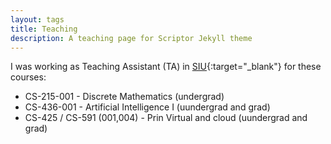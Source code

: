 ```yaml
---
layout: tags
title: Teaching
description: A teaching page for Scriptor Jekyll theme
---
```


I was working as  Teaching Assistant (TA)  in [SIU](https://www.siu.edu){:target="_blank"} for these courses: 


* CS-215-001 - Discrete Mathematics (undergrad)
* CS-436-001 - Artificial Intelligence I (uundergrad and grad)
* CS-425 / CS-591 (001,004) - Prin Virtual and cloud (uundergrad and grad)
